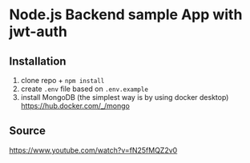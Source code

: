 # Node.js Backend sample App with jwt-auth

## Installation 

1. clone repo + `npm install`
2. create `.env` file based on `.env.example`
3. install MongoDB (the simplest way is by using docker desktop) https://hub.docker.com/_/mongo

## Source
https://www.youtube.com/watch?v=fN25fMQZ2v0
